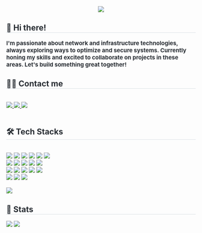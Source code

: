 <div align= "center">
    <img src="https://capsule-render.vercel.app/api?type=waving&color=0:0cdeed,100:f028d5&height=120&text=Hello!%20World&animation=twinkling&fontColor=000000&fontSize=70" />
    </div>
    <div style="text-align: left;"> 
    <h2 style="border-bottom: 1px solid #d8dee4; color: #282d33;"> 👋 Hi there! </h2>  
    <div style="font-weight: 700; font-size: 15px; text-align: left; color: #282d33;"> I'm passionate about network and infrastructure technologies, always exploring ways to optimize and secure systems. Currently honing my skills and excited to collaborate on projects in these areas. Let's build something great together! </div> 
    </div>
    <div style="text-align: left;">
    <h2 style="border-bottom: 1px solid #d8dee4; color: #282d33;"> 🧑‍💻 Contact me </h2> <br> 
    <div style="text-align: left;"> <a href=https://www.instagram.com/jeonguk0201/> <img src="https://img.shields.io/badge/Instagram-E4405F?style=flat-square&logo=Instagram&logoColor=white&link=https://www.instagram.com/jeonguk0201/"> </a>
         <a href=https://www.notion.so/5db454e88c9b41a0b407accd9e3bf173> <img src="https://img.shields.io/badge/Notion-000000?style=flat-square&logo=Notion&logoColor=white&link=https://www.notion.so/5db454e88c9b41a0b407accd9e3bf173"> </a>
         <a href=mailto:jeonguk21@gmail.com> <img src="https://img.shields.io/badge/Gmail-EA4335?style=flat-square&logo=Gmail&logoColor=white&link=mailto:jeonguk21@gmail.com"> </a>
          </div>  <br> 
    <div style="text-align: left;">
    <h2 style="border-bottom: 1px solid #d8dee4; color: #282d33;"> 🛠️ Tech Stacks </h2> <br> 
    <div style="margin: ; text-align: left;" "text-align: left;"> 
          <img src="https://img.shields.io/badge/Java-007396?style=flat-square&logo=Java&logoColor=white">
        <img src="https://img.shields.io/badge/Python-3776AB?style=flat-square&logo=Python&logoColor=white">
        <img src="https://img.shields.io/badge/C-A8B9CC?style=flat-square&logo=C&logoColor=white">
        <img src="https://img.shields.io/badge/Javascript-F7DF1E?style=flat-square&logo=Javascript&logoColor=white">
        <img src="https://img.shields.io/badge/Spring-6DB33F?style=flat-square&logo=Spring&logoColor=white">
        <img src="https://img.shields.io/badge/Spring Boot-6DB33F?style=flat-square&logo=Spring Boot&logoColor=white">
        <br/>
        <img src="https://img.shields.io/badge/Linux-FCC624?style=flat-square&logo=Linux&logoColor=white">
        <img src="https://img.shields.io/badge/MySQL-4479A1?style=flat-square&logo=MySQL&logoColor=white">
        <img src="https://img.shields.io/badge/Oracle-F80000?style=flat-square&logo=Oracle&logoColor=white">
        <img src="https://img.shields.io/badge/Git-F05032?style=flat-square&logo=Git&logoColor=white">
        <img src="https://img.shields.io/badge/Amazon AWS-232F3E?style=flat-square&logo=Amazon AWS&logoColor=white">
        <br/>
        <img src="https://img.shields.io/badge/Elasticsearch-005571?style=flat-square&logo=Elasticsearch&logoColor=white">
        <img src="https://img.shields.io/badge/Logstash-005571?style=flat-square&logo=Logstash&logoColor=white">
        <img src="https://img.shields.io/badge/Kibana-005571?style=flat-square&logo=Kibana&logoColor=white">
        <img src="https://img.shields.io/badge/Filebeat-005571?style=flat-square&logo=Filebeat&logoColor=white">
        <img src="https://img.shields.io/badge/Docker-2496ED?style=flat-square&logo=Docker&logoColor=white">
        <br/>
        <img src="https://img.shields.io/badge/VMware-607078?style=flat-square&logo=VMware&logoColor=white">
        <img src="https://img.shields.io/badge/vSphere-607078?style=flat-square&logo=VMware&logoColor=white">
        <img src="https://img.shields.io/badge/Kubernetes-326CE5?style=flat-square&logo=Kubernetes&logoColor=white">
          </div>
    </div>
     <br>
    <div style="text-align: left;"> <a href="https://hits.seeyoufarm.com"> <img src="https://hits.seeyoufarm.com/api/count/incr/badge.svg?url=https%3A%2F%2Fgithub.com%2Fjeonguk0201%2F&count_bg=%23000000&title_bg=%23000000&icon=github.svg&icon_color=%23FFFFFF&title=GitHub&edge_flat=false"/></a>
       </div> 
    </div>
    <div style="text-align: left;"> 
    <h2 style="border-bottom: 1px solid #d8dee4; color: #282d33;"> 🏅 Stats </h2> <div style="text-align: left;"> <img src="https://github-readme-stats.vercel.app/api?username=jeonguk0201&bg_color=60,c2edff,ff9ef7&title_color=000000&text_color=000000"
         /> <img src="https://github-readme-stats.vercel.app/api/top-langs/?username=jeonguk0201&layout=compact&bg_color=60,c2edff,ff9ef7&title_color=000000&text_color=000000"
           /> </div> 
    </div>
    
